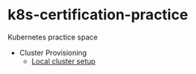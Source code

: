 # k8s-certification-practice

Kubernetes practice space

- Cluster Provisioning
  - [Local cluster setup](lab-provisioning/LOCAL-CLUSTER.md)